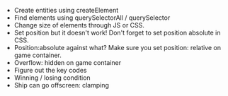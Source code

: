 * Create entities using createElement
* Find elements using querySelectorAll / querySelector
* Change size of elements through JS or CSS.
* Set position but it doesn't work! Don't forget to set position absolute in CSS.
* Position:absolute against what? Make sure you set position: relative on game container.
* Overflow: hidden on game container
* Figure out the key codes
* Winning / losing condition
* Ship can go offscreen: clamping
